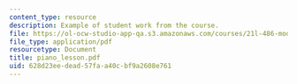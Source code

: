 ```yaml
---
content_type: resource
description: Example of student work from the course.
file: https://ol-ocw-studio-app-qa.s3.amazonaws.com/courses/21l-486-modern-drama-spring-2006/628d23eedead57faa40cbf9a2608e761_piano_lesson.pdf
file_type: application/pdf
resourcetype: Document
title: piano_lesson.pdf
uid: 628d23ee-dead-57fa-a40c-bf9a2608e761
---
```

